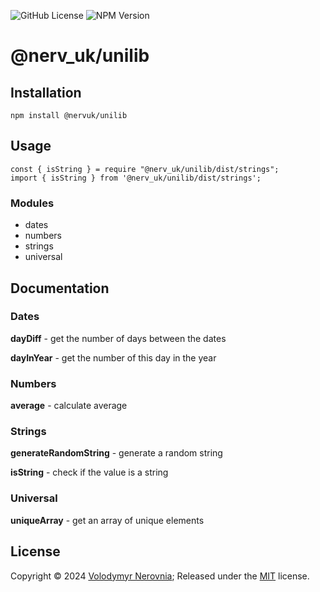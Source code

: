 ![GitHub License](https://img.shields.io/github/license/rightsoftend/unilib)
![NPM Version](https://img.shields.io/npm/v/@nerv_uk/unilib)

# @nerv_uk/unilib

## Installation

```
npm install @nervuk/unilib
```

## Usage

```
const { isString } = require "@nerv_uk/unilib/dist/strings";
import { isString } from '@nerv_uk/unilib/dist/strings';
```
### Modules

- dates
- numbers
- strings
- universal

## Documentation

### Dates

**dayDiff** - get the number of days between the dates

**dayInYear** - get the number of this day in the year

### Numbers

**average** - calculate average

### Strings

**generateRandomString** - generate a random string

**isString** - check if the value is a string

### Universal

**uniqueArray** - get an array of unique elements

## License

Copyright © 2024 [Volodymyr Nerovnia](https://github.com/nerovnia); Released under the [MIT](./LICENSE) license.
